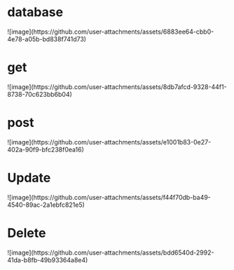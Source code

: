 <h1>
  database
</h1>
![image](https://github.com/user-attachments/assets/6883ee64-cbb0-4e78-a05b-bd838f741d73)

<h1>
  get
</h1>
![image](https://github.com/user-attachments/assets/8db7afcd-9328-44f1-8738-70c623bb6b04)

<h1>
  post
</h1>
![image](https://github.com/user-attachments/assets/e1001b83-0e27-402a-90f9-bfc238f0ea16)

<h1>
  Update
</h1>
![image](https://github.com/user-attachments/assets/f44f70db-ba49-4540-89ac-2a1ebfc821e5)

<h1>
  Delete
</h1>
![image](https://github.com/user-attachments/assets/bdd6540d-2992-41da-b8fb-49b93364a8e4)
